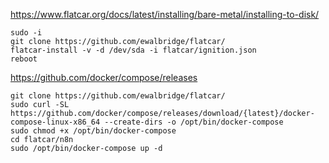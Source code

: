 https://www.flatcar.org/docs/latest/installing/bare-metal/installing-to-disk/
~~~
sudo -i
git clone https://github.com/ewalbridge/flatcar/
flatcar-install -v -d /dev/sda -i flatcar/ignition.json
reboot
~~~
https://github.com/docker/compose/releases
~~~
git clone https://github.com/ewalbridge/flatcar/
sudo curl -SL https://github.com/docker/compose/releases/download/{latest}/docker-compose-linux-x86_64 --create-dirs -o /opt/bin/docker-compose
sudo chmod +x /opt/bin/docker-compose
cd flatcar/n8n
sudo /opt/bin/docker-compose up -d
~~~
